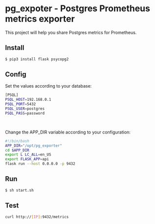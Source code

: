 <h1>pg_expoter - Postgres Prometheus metrics exporter</h1>
This project will help you share Postgres metrics for Prometheus.

## Install
```bash
$ pip3 install flask psycopg2 
```

## Config
Set the values according to your database:
```bash
[PSQL]
PSQL_HOST=192.168.0.1
PSQL_PORT=5432
PSQL_USER=postgres
PSQL_PASS=password
```
</br>

Change the APP_DIR variable according to your configuration:
```bash
#!/bin/bash
APP_DIR="/opt/pg_exporter"
cd $APP_DIR
export L LC_ALL=en_US
export FLASK_APP=api
flask run --host 0.0.0.0 -p 9432
```
## Run
```bash
$ sh start.sh
```

## Test
```bash
curl http://[IP]:9432/metrics
```